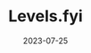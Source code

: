 ---
title: 'Levels.fyi'
link: https://www.levels.fyi
description: Our mission is to help every professional build a better career through the most accurate insights and services.
tags: []
content-type: reference
date: 2023-07-25
---